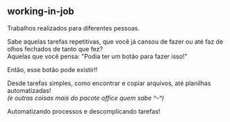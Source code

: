 ## working-in-job
Trabalhos realizados para diferentes pessoas.

Sabe aquelas tarefas repetitivas, que você já cansou de fazer ou até faz de olhos fechados de tanto que fez?        
Aquelas que você pensa: "Podia ter um botão para fazer isso!"

Então, esse botão pode existir!!

Desde tarefas simples, como encontrar e copiar arquivos, até planilhas automatizadas!       
*(e outras coisas mais do pacote office quem sabe ^-^)*

Automatizando processos e descomplicando tarefas!
